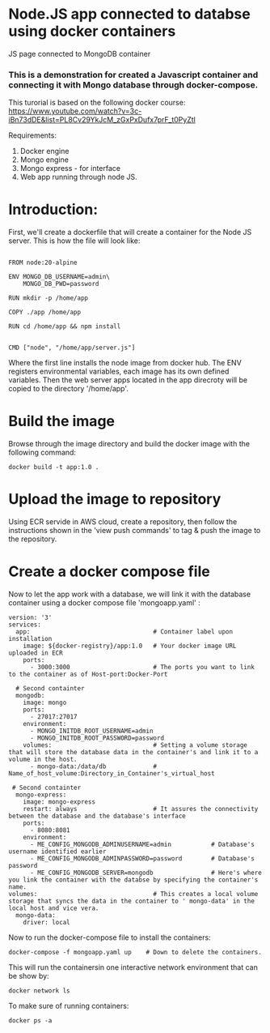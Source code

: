 # Node.JS app connected to databse using docker containers
JS page connected to MongoDB container

### This is a demonstration for created a Javascript container and connecting it with Mongo database through docker-compose.

This turorial is based on the following docker course: https://www.youtube.com/watch?v=3c-iBn73dDE&list=PL8Cv29YkJcM_zGxPxDufx7prF_t0PyZtl

Requirements:
1. Docker engine
2. Mongo engine
3. Mongo express - for interface
4. Web app running through node JS.

# Introduction:
First, we'll create a dockerfile that will create a container for the Node JS server. This is how the file will look like:

```

FROM node:20-alpine

ENV MONGO_DB_USERNAME=admin\
    MONGO_DB_PWD=password

RUN mkdir -p /home/app

COPY ./app /home/app

RUN cd /home/app && npm install


CMD ["node", "/home/app/server.js"]

```

Where the first line installs the node image from docker hub. The ENV registers environmental variables, each image has its own defined variables. Then the web server apps located in the app direcroty will be copied to the directory '/home/app'.

# Build the image

Browse through the image directory and build the docker image with the following command:

```
docker build -t app:1.0 .
```
# Upload the image to repository
Using ECR servide in AWS cloud, create a repository, then follow the instructions shown in the 'view push commands' to tag & push the image to the repository.

# Create a docker compose file

Now to let the app work with a database, we will link it with the database container using a docker compose file 'mongoapp.yaml' :

```
version: '3'
services:
  app:                                  # Container label upon installation
    image: ${docker-registry}/app:1.0   # Your docker image URL uploaded in ECR
    ports:
      - 3000:3000                       # The ports you want to link to the container as of Host-port:Docker-Port
      
  # Second containter
  mongodb:                              
    image: mongo                        
    ports:
      - 27017:27017
    environment:
      - MONGO_INITDB_ROOT_USERNAME=admin
      - MONGO_INITDB_ROOT_PASSWORD=password
    volumes:                            # Setting a volume storage that will store the database data in the container's and link it to a volume in the host.
      - mongo-data:/data/db             # Name_of_host_volume:Directory_in_Container's_virtual_host
 
 # Second containter
  mongo-express:
    image: mongo-express
    restart: always                     # It assures the connectivity between the database and the database's interface
    ports:
      - 8080:8081
    environment:
      - ME_CONFIG_MONGODB_ADMINUSERNAME=admin           # Database's username identified earlier
      - ME_CONFIG_MONGODB_ADMINPASSWORD=password        # Database's password
      - ME_CONFIG_MONGODB_SERVER=mongodb                # Here's where you link the container with the databse by specifying the container's name.
volumes:                                # This creates a local volume storage that syncs the data in the container to ' mongo-data' in the local host and vice vera.
  mongo-data:
    driver: local

```

Now to run the docker-compose file to install the containers:

```
docker-compose -f mongoapp.yaml up    # Down to delete the containers.
```

This will run the containersin one interactive network environment that can be show by:
```
docker network ls
```

To make sure of running containers:

```
docker ps -a
```

